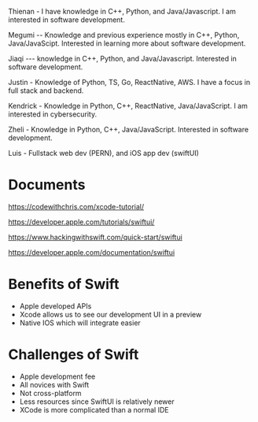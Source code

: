 Thienan - I have knowledge in C++, Python, and Java/Javascript. I am interested in software development. 

Megumi -- Knowledge and previous experience mostly in C++, Python, Java/JavaScipt. Interested in learning more about software development. 

Jiaqi --- knowledge in C++, Python, and Java/Javascript. Interested in software development.

Justin - Knowledge of Python, TS, Go, ReactNative, AWS. I have a focus in full stack and backend.

Kendrick - Knowledge in Python, C++, ReactNative, Java/JavaScript. I am interested in cybersecurity. 

Zheli - Knowledge in Python, C++, Java/JavaScript. Interested in software development. 

Luis - Fullstack web dev (PERN), and iOS app dev (swiftUI)

# Documents

https://codewithchris.com/xcode-tutorial/

https://developer.apple.com/tutorials/swiftui/

https://www.hackingwithswift.com/quick-start/swiftui

https://developer.apple.com/documentation/swiftui

# Benefits of Swift

- Apple developed APIs
- Xcode allows us to see our development UI in a preview
- Native IOS which will integrate easier

# Challenges of Swift

- Apple development fee
- All novices with Swift
- Not cross-platform
- Less resources since SwiftUI is relatively newer
- XCode is more complicated than a normal IDE




